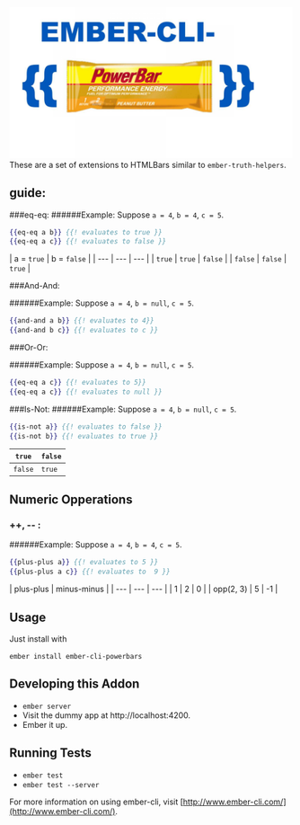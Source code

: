 ![Powerbars!](webassets/powerbars.jpg?raw=true "Optional Title")
These are a set of extensions to HTMLBars similar to `ember-truth-helpers`.

## guide:

###eq-eq:
######Example:
Suppose `a = 4`, `b = 4`, `c = 5`.

```hbs
{{eq-eq a b}} {{! evaluates to true }}
{{eq-eq a c}} {{! evaluates to false }}
```

 |  a = `true` | b = `false` |
| --- | --- | --- |
| `true` | `true` | `false` |
| `false` | `false` | `true` |

###And-And:

######Example:
Suppose `a = 4`, `b = null`, `c = 5`.

```hbs
{{and-and a b}} {{! evaluates to 4}}
{{and-and b c}} {{! evaluates to c }}
```

###Or-Or:

######Example:
Suppose `a = 4`, `b = null`, `c = 5`.

```hbs
{{eq-eq a c}} {{! evaluates to 5}}
{{eq-eq a c}} {{! evaluates to null }}
```

###Is-Not:
######Example:
Suppose `a = 4`, `b = null`, `c = 5`.

```hbs
{{is-not a}} {{! evaluates to false }}
{{is-not b}} {{! evaluates to true }}
```

| `true` | `false` |
| --- | --- | 
| `false` | `true` |

## Numeric Opperations

### ++, -- :

######Example:
Suppose `a = 4`, `b = 4`, `c = 5`.

```hbs
{{plus-plus a}} {{! evaluates to 5 }}
{{plus-plus a c}} {{! evaluates to  9 }}
```

  | plus-plus | minus-minus |
| --- | --- | --- |
| 1 | 2 | 0 |
| opp(2, 3) | 5 | -1 |


## Usage
Just install with

    ember install ember-cli-powerbars

## Developing this Addon

* `ember server`
* Visit the dummy app at http://localhost:4200.
* Ember it up. 



## Running Tests

* `ember test`
* `ember test --server`

For more information on using ember-cli, visit [http://www.ember-cli.com/](http://www.ember-cli.com/).
